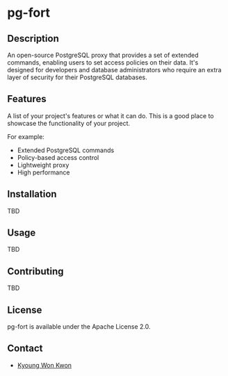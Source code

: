 # pg-fort

## Description
An open-source PostgreSQL proxy that provides a set of extended commands, enabling users to set access policies on their data. It's designed for developers and database administrators who require an extra layer of security for their PostgreSQL databases.

## Features
A list of your project's features or what it can do. This is a good place to showcase the functionality of your project.

For example:
- Extended PostgreSQL commands
- Policy-based access control
- Lightweight proxy
- High performance

## Installation
TBD

## Usage
TBD

## Contributing
TBD

## License
pg-fort is available under the Apache License 2.0.

## Contact
- [Kyoung Won Kwon](mailto:kyoung.hp.1.mp.999@gmail.com)
